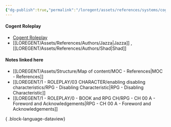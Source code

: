 ```yaml
---
{"dg-publish":true,"permalink":"/loregent/assets/references/systems/cogent-roleplay/"}
---
```


#### Cogent Roleplay

- [Cogent Roleplay](https://cogentroleplay.com/)
- [[LOREGENT/Assets/References/Authors/Jazza\|Jazza]] , [[LOREGENT/Assets/References/Authors/Shad\|Shad]]


#### Notes linked here
- [[LOREGENT/Assets/Structure/Map of content/MOC - References\|MOC - References]]
- [[LOREGENT/1 - ROLEPLAY/03 CHARACTER/enabling disabling characteristics/RPG - Disabling Characteristic\|RPG - Disabling Characteristic]]
- [[LOREGENT/1 - ROLEPLAY/0 - BOOK and RPG CH/RPG - CH 00 A - Foreword and Acknowledgements\|RPG - CH 00 A - Foreword and Acknowledgements]]

{ .block-language-dataview}
